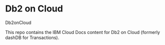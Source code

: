 # Db2 on Cloud
 Db2onCloud
 
This repo contains the IBM Cloud Docs content for Db2 on Cloud (formerly dashDB for Transactions).


